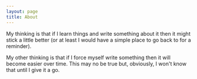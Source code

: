 ```yaml
---
layout: page
title: About
---
```


My thinking is that if I learn things and write something about it then it might stick a little better (or at least I 
would have a simple place to go back to for a reminder).

My other thinking is that if I force myself write something then it will become easier over time. This may no be true 
but, obviously, I won't know that until I give it a go.
